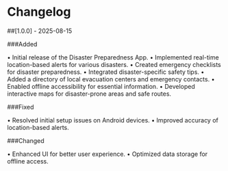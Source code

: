 # Changelog

##[1.0.0] - 2025-08-15

###Added

•    Initial release of the Disaster Preparedness App.
•    Implemented real-time location-based alerts for various disasters.
•    Created emergency checklists for disaster preparedness.
•    Integrated disaster-specific safety tips.
•    Added a directory of local evacuation centers and emergency contacts.
•    Enabled offline accessibility for essential information.
•    Developed interactive maps for disaster-prone areas and safe routes.

###Fixed

•    Resolved initial setup issues on Android devices.
•    Improved accuracy of location-based alerts.

###Changed

•    Enhanced UI for better user experience.
•    Optimized data storage for offline access.
